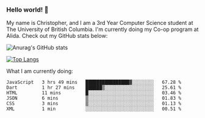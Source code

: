 ### Hello world! 👋
My name is Christopher, and I am a 3rd Year Computer Science student at The University of British Columbia. I'm currently doing my Co-op program at Alida.
Check out my GitHub stats below: 

![Anurag's GitHub stats](https://github-readme-stats.vercel.app/api?username=chrishadrian&hide=contribs,issues&count_private=true&show_icons=true&theme=tokyonight)

[![Top Langs](https://github-readme-stats.vercel.app/api/top-langs/?username=chrishadrian&layout=compact&theme=tokyonight&langs_count=4)](https://github.com/anuraghazra/github-readme-stats)

What I am currently doing:
<!--START_SECTION:waka-->

```text
JavaScript   3 hrs 49 mins   ████████████████▓░░░░░░░░   67.28 %
Dart         1 hr 27 mins    ██████▒░░░░░░░░░░░░░░░░░░   25.61 %
HTML         11 mins         █░░░░░░░░░░░░░░░░░░░░░░░░   03.46 %
JSON         6 mins          ▒░░░░░░░░░░░░░░░░░░░░░░░░   01.83 %
CSS          3 mins          ▒░░░░░░░░░░░░░░░░░░░░░░░░   01.13 %
XML          1 min           ░░░░░░░░░░░░░░░░░░░░░░░░░   00.51 %
```

<!--END_SECTION:waka-->
<!-- [![willianrod's wakatime stats](https://github-readme-stats.vercel.app/api/wakatime?username=chrishadrian)](https://github.com/anuraghazra/github-readme-stats) -->

<!--
- 🔭 I’m currently working on ...
- 🌱 I’m currently learning ...
- 👯 I’m looking to collaborate on ...
- 🤔 I’m looking for help with ...
- 💬 Ask me about ...
- 📫 How to reach me: ...
- 😄 Pronouns: ...
- ⚡ Fun fact: ...
-->
